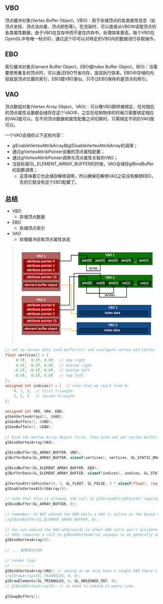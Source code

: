 ## VBO
顶点缓冲对象(Vertex Buffer Object、VBO)：用于存储顶点的各类属性信息（如顶点坐标、顶点法向量、顶点颜色等）。在渲染时，可以直接从VBO中读取顶点的各类属性数据，由于VBO在显存中而不是在内存中，处理效率更高。每个VBO在OpenGL中有唯一标识ID，通过这个ID可以对特定的VBO内的数据进行存取操作。

## EBO
索引缓冲对象(Element Buffer Object，EBO或Index Buffer Object，IBO)：当需要使用重复的顶点时，可以通过EBO节省内存，提高执行效率。EBO中存储的内容就是顶点位置的索引，EBO跟VBO类似，只不过EBO保存的是顶点的索引。

## VAO
顶点数组对象(Vertex Array Object、VAO)：可以像VBO那样被绑定，任何随后的顶点属性设置都会储存在这个VAO中，之后在绘制物体的时候只需要绑定相应的VAO就可以。在不同顶点数据和属性配置之间切换时，只需绑定不同的VAO就可以。

一个VAO会储存以下这些内容：

- glEnableVertexAttribArray和glDisableVertexAttribArray的调用；
- 通过glVertexAttribPointer设置的顶点属性配置；
- 通过glVertexAttribPointer调用与顶点属性关联的VBO；
- 当目标是GL_ELEMENT_ARRAY_BUFFER的时候，VAO会储存glBindBuffer的函数调用； 
    - 这意味着它也会储存解绑调用，所以确保在解绑VAO之前没有解绑EBO，否则它就没有这个EBO配置了。

## 总结

- VBO
    - 存储顶点数据
- EBO
    - 存储顶点索引
- VAO
    - 存储缓冲区和顶点属性状态

> ![vertex_array_objects_ebo.png](./assets/vertex_array_objects_ebo.png)

``` c
// set up vertex data (and buffer(s)) and configure vertex attributes
float vertices[] = {
     0.5f,  0.5f, 0.0f,  // top right
     0.5f, -0.5f, 0.0f,  // bottom right
    -0.5f, -0.5f, 0.0f,  // bottom left
    -0.5f,  0.5f, 0.0f   // top left 
};
unsigned int indices[] = {  // note that we start from 0!
    0, 1, 3,  // first Triangle
    1, 2, 3   // second Triangle
};

unsigned int VBO, VAO, EBO;
glGenVertexArrays(1, &VAO);
glGenBuffers(1, &VBO);
glGenBuffers(1, &EBO);

// bind the Vertex Array Object first, then bind and set vertex buffer(s), and then configure vertex attributes(s).
glBindVertexArray(VAO);

glBindBuffer(GL_ARRAY_BUFFER, VBO);
glBufferData(GL_ARRAY_BUFFER, sizeof(vertices), vertices, GL_STATIC_DRAW);

glBindBuffer(GL_ELEMENT_ARRAY_BUFFER, EBO);
glBufferData(GL_ELEMENT_ARRAY_BUFFER, sizeof(indices), indices, GL_STATIC_DRAW);

glVertexAttribPointer(0, 3, GL_FLOAT, GL_FALSE, 3 * sizeof(float), (void*)0);
glEnableVertexAttribArray(0);

// note that this is allowed, the call to glVertexAttribPointer registered VBO as the vertex attribute's bound vertex buffer object so afterwards we can safely unbind
glBindBuffer(GL_ARRAY_BUFFER, 0); 

// remember: do NOT unbind the EBO while a VAO is active as the bound element buffer object IS stored in the VAO; keep the EBO bound.
//glBindBuffer(GL_ELEMENT_ARRAY_BUFFER, 0);

// You can unbind the VAO afterwards so other VAO calls won't accidentally modify this VAO, but this rarely happens. Modifying other
// VAOs requires a call to glBindVertexArray anyways so we generally don't unbind VAOs (nor VBOs) when it's not directly necessary.
glBindVertexArray(0); 

// ... 省略部分代码

// render loop
// -----------
glBindVertexArray(VAO); // seeing as we only have a single VAO there's no need to bind it every time, but we'll do so to keep things a bit more organized
//glDrawArrays(GL_TRIANGLES, 0, 6);
glDrawElements(GL_TRIANGLES, 6, GL_UNSIGNED_INT, 0);
// glBindVertexArray(0); // no need to unbind it every time 
 
glSwapBuffers();
```